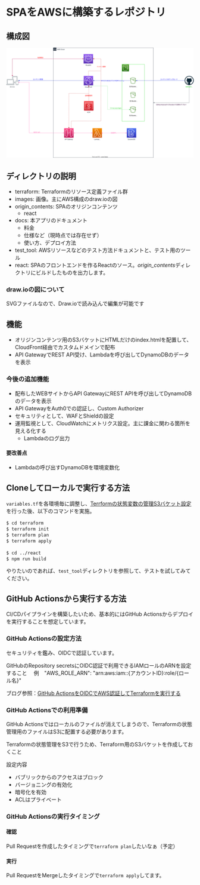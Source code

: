 # SPAをAWSに構築するレポジトリ
## 構成図
![](images/SPA.drawio.svg)

## ディレクトリの説明
- terraform: Terraformのリソース定義ファイル群
- images: 画像。主にAWS構成のdraw.ioの図
- origin_contents: SPAのオリジンコンテンツ
    - react
- docs: 本アプリのドキュメント
    - 料金
    - 仕様など（現時点では存在せず）
    - 使い方、デプロイ方法
- test_tool: AWSリソースなどのテスト方法ドキュメントと、テスト用のツール
- react: SPAのフロントエンドを作るReactのソース。*origin_contents*ディレクトリにビルドしたものを出力します。

### draw.ioの図について
SVGファイルなので、Draw.ioで読み込んで編集が可能です


## 機能
- オリジンコンテンツ用のS3バケットにHTMLだけのindex.htmlを配置して、CloudFront経由でカスタムドメインで配布
- API GatewayでREST API受け、Lambdaを呼び出してDynamoDBのデータを表示

### 今後の追加機能
- 配布したWEBサイトからAPI GatewayにREST APIを呼び出してDynamoDBのデータを表示
- API GatewayをAuth0での認証し、Custom Authorizer
- セキュリティとして、WAFとShieldの設定
- 運用監視として、CloudWatchにメトリクス設定。主に課金に関わる箇所を見える化する
    - Lambdaのログ出力

#### 要改善点
- Lambdaの呼び出すDynamoDBを環境変数化


## Cloneしてローカルで実行する方法 
`variables.tf`を各環境毎に調整し、[Terrformの状態変数の管理S3バケット設定](terraform/README.md)を行った後、以下のコマンドを実施。

```
$ cd terraform
$ terraform init
$ terraform plan
$ terraform apply

$ cd ../react
$ npm run build
```

やりたいのであれば、`test_tool`ディレクトリを参照して、テストを試してみてください。



## GitHub Actionsから実行する方法
CI/CDパイプラインを構築したいため、基本的にはGitHub Actionsからデプロイを実行することを想定しています。

### GitHub Actionsの設定方法
セキュリティを鑑み、OIDCで認証しています。

GitHubのRepository secretsにOIDC認証で利用できるIAMロールのARNを設定すること
　例　"AWS_ROLE_ARN": "arn:aws:iam::{アカウントID}:role/{ロール名}"

ブログ参照：[GitHub ActionsをOIDCでAWS認証してTerraformを実行する](https://anikitech.com/github-actions-terraform-by-oidc/)


### GitHub Actionsでの利用準備
GitHub Actionsではローカルのファイルが消えてしまうので、Terraformの状態管理用のファイルはS3に配置する必要があります。

Terraformの状態管理をS3で行うため、Terraform用のS3バケットを作成しておくこと

設定内容
- バブリックからのアクセスはブロック
- バージョニングの有効化
- 暗号化を有効
- ACLはプライベート


### GitHub Actionsの実行タイミング
#### 確認
Pull Requestを作成したタイミングで`terraform plan`したいなぁ（予定）

#### 実行
Pull RequestをMergeしたタイミングで`terraform apply`してます。


